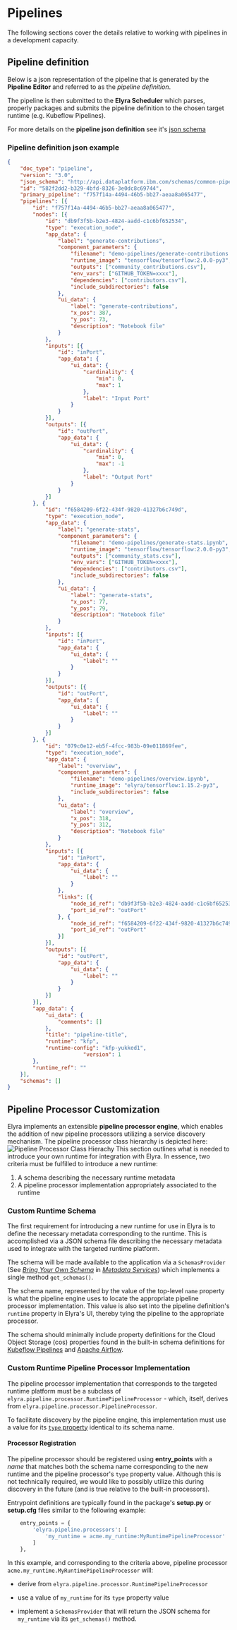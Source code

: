 <!--
{% comment %}
Copyright 2018-2022 Elyra Authors

Licensed under the Apache License, Version 2.0 (the "License");
you may not use this file except in compliance with the License.
You may obtain a copy of the License at

http://www.apache.org/licenses/LICENSE-2.0

Unless required by applicable law or agreed to in writing, software
distributed under the License is distributed on an "AS IS" BASIS,
WITHOUT WARRANTIES OR CONDITIONS OF ANY KIND, either express or implied.
See the License for the specific language governing permissions and
limitations under the License.
{% endcomment %}
-->
# Pipelines
The following sections cover the details relative to working with pipelines in a development capacity.

## Pipeline definition

Below is a json representation of the pipeline that is generated by the **Pipeline Editor** and referred to as the _pipeline definition_. 

The pipeline is then submitted to the **Elyra Scheduler** which parses, properly packages and 
submits the pipeline definition to the chosen target runtime (e.g. Kubeflow Pipelines).

For more details on the **pipeline json definition** see it's [json schema](https://github.com/elyra-ai/pipeline-schemas/blob/master/common-pipeline/pipeline-flow/pipeline-flow-v3-schema.json)
 
### Pipeline definition json example 

```json
{
	"doc_type": "pipeline",
	"version": "3.0",
	"json_schema": "http://api.dataplatform.ibm.com/schemas/common-pipeline/pipeline-flow/pipeline-flow-v3-schema.json",
	"id": "582f2dd2-b329-4bfd-8326-3e0dc8c69744",
	"primary_pipeline": "f757f14a-4494-46b5-bb27-aeaa8a065477",
	"pipelines": [{
		"id": "f757f14a-4494-46b5-bb27-aeaa8a065477",
		"nodes": [{
			"id": "db9f3f5b-b2e3-4824-aadd-c1c6bf652534",
			"type": "execution_node",
			"app_data": {
				"label": "generate-contributions",
				"component_parameters": {
					"filename": "demo-pipelines/generate-contributions.ipynb",
					"runtime_image": "tensorflow/tensorflow:2.0.0-py3",
					"outputs": ["community_contributions.csv"],
					"env_vars": ["GITHUB_TOKEN=xxxx"],
					"dependencies": ["contributors.csv"],
					"include_subdirectories": false
				},
				"ui_data": {
					"label": "generate-contributions",
					"x_pos": 387,
					"y_pos": 73,
					"description": "Notebook file"
				}
			},
			"inputs": [{
				"id": "inPort",
				"app_data": {
					"ui_data": {
						"cardinality": {
							"min": 0,
							"max": 1
						},
						"label": "Input Port"
					}
				}
			}],
			"outputs": [{
				"id": "outPort",
				"app_data": {
					"ui_data": {
						"cardinality": {
							"min": 0,
							"max": -1
						},
						"label": "Output Port"
					}
				}
			}]
		}, {
			"id": "f6584209-6f22-434f-9820-41327b6c749d",
			"type": "execution_node",
			"app_data": {
				"label": "generate-stats",
				"component_parameters": {
					"filename": "demo-pipelines/generate-stats.ipynb",
					"runtime_image": "tensorflow/tensorflow:2.0.0-py3",
					"outputs": ["community_stats.csv"],
					"env_vars": ["GITHUB_TOKEN=xxxx"],
					"dependencies": ["contributors.csv"],
					"include_subdirectories": false
				},
				"ui_data": {
					"label": "generate-stats",
					"x_pos": 77,
					"y_pos": 79,
					"description": "Notebook file"
				}
			},
			"inputs": [{
				"id": "inPort",
				"app_data": {
					"ui_data": {
						"label": ""
					}
				}
			}],
			"outputs": [{
				"id": "outPort",
				"app_data": {
					"ui_data": {
						"label": ""
					}
				}
			}]
		}, {
			"id": "079c0e12-eb5f-4fcc-983b-09e011869fee",
			"type": "execution_node",
			"app_data": {
				"label": "overview",
				"component_parameters": {
					"filename": "demo-pipelines/overview.ipynb",
					"runtime_image": "elyra/tensorflow:1.15.2-py3",
					"include_subdirectories": false
				},
				"ui_data": {
					"label": "overview",
					"x_pos": 318,
					"y_pos": 312,
					"description": "Notebook file"
				}
			},
			"inputs": [{
				"id": "inPort",
				"app_data": {
					"ui_data": {
						"label": ""
					}
				},
				"links": [{
					"node_id_ref": "db9f3f5b-b2e3-4824-aadd-c1c6bf652534",
					"port_id_ref": "outPort"
				}, {
					"node_id_ref": "f6584209-6f22-434f-9820-41327b6c749d",
					"port_id_ref": "outPort"
				}]
			}],
			"outputs": [{
				"id": "outPort",
				"app_data": {
					"ui_data": {
						"label": ""
					}
				}
			}]
		}],
		"app_data": {
			"ui_data": {
				"comments": []
			},
			"title": "pipeline-title",
			"runtime": "kfp",
			"runtime-config": "kfp-yukked1",
                        "version": 1
		},
		"runtime_ref": ""
	}],
	"schemas": []
}
```


## Pipeline Processor Customization
Elyra implements an extensible **pipeline processor engine**, which enables the addition of new pipeline processors utilizing
a service discovery mechanism.  The pipeline processor class hierarchy is depicted here:
![Pipeline Processor Class Hierachy](../images/pipeline-processor-class-hierarchy.png)
This section outlines what is needed to introduce your own runtime for integration with Elyra.  In essence, two criteria must be fulfilled to introduce a new runtime: 
1. A schema describing the necessary runtime metadata
1. A pipeline processor implementation appropriately associated to the runtime

### Custom Runtime Schema
The first requirement for introducing a new runtime for use in Elyra is to define the necessary metadata corresponding to the runtime.  This is accomplished via a JSON schema file describing the necessary metadata used to integrate with the targeted runtime platform.

The schema will be made available to the application via a `SchemasProvider` (See [_Bring Your Own Schema_](../developer_guide/metadata.html#bring-your-own-schemas) in [_Metadata Services_](../developer_guide/metadata.html#metadata-services)) which implements a single method `get_schemas()`.

The schema name, represented by the value of the top-level `name` property is what the pipeline engine uses to locate the appropriate pipeline processor implementation.  This value is also set into the pipeline definition's `runtime` property in Elyra's UI, thereby tying the pipeline to the appropriate processor.

The schema should minimally include property definitions for the Cloud Object Storage (cos) properties found in the built-in schema definitions for [Kubeflow Pipelines](https://github.com/elyra-ai/elyra/blob/62e1964244ec8ada3e63c9c6d39befd7c046df08/elyra/metadata/schemas/kfp.json#L83-L129) and [Apache Airflow](https://github.com/elyra-ai/elyra/blob/62e1964244ec8ada3e63c9c6d39befd7c046df08/elyra/metadata/schemas/airflow.json#L93-L139).
    
### Custom Runtime Pipeline Processor Implementation
The pipeline processor implementation that corresponds to the targeted runtime platform must be a subclass of `elyra.pipeline.processor.RuntimePipelineProcessor` - which, itself, derives from `elyra.pipeline.processor.PipelineProcessor`.

To facilitate discovery by the pipeline engine, this implementation must use a value for its [`type` property](https://github.com/elyra-ai/elyra/blob/62e1964244ec8ada3e63c9c6d39befd7c046df08/elyra/pipeline/processor.py#L156) identical to its schema name.

#### Processor Registration
The pipeline processor should be registered using **entry_points** with a _name_ that matches both the schema name corresponding to the new runtime and the pipeline processor's `type` property value.  Although this is not technically required, we would like to possibly utilize this during discovery in the future (and is true relative to the built-in processors).

Entrypoint definitions are typically found in the package's **setup.py** or **setup.cfg** files similar to the following example:

```python
    entry_points = {
        'elyra.pipeline.processors': [
            'my_runtime = acme.my_runtime:MyRuntimePipelineProcessor'
        ]
    },
```
In this example, and corresponding to the criteria above, pipeline processor `acme.my_runtime.MyRuntimePipelineProcessor` will:
- derive from `elyra.pipeline.processor.RuntimePipelineProcessor`
  
- use a value of `my_runtime` for its `type` property value
  
- implement a `SchemasProvider` that will return the JSON schema for `my_runtime` via its `get_schemas()` method.
